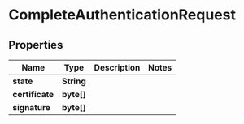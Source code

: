

# CompleteAuthenticationRequest


## Properties

| Name | Type | Description | Notes |
|------------ | ------------- | ------------- | -------------|
|**state** | **String** |  |  |
|**certificate** | **byte[]** |  |  |
|**signature** | **byte[]** |  |  |



